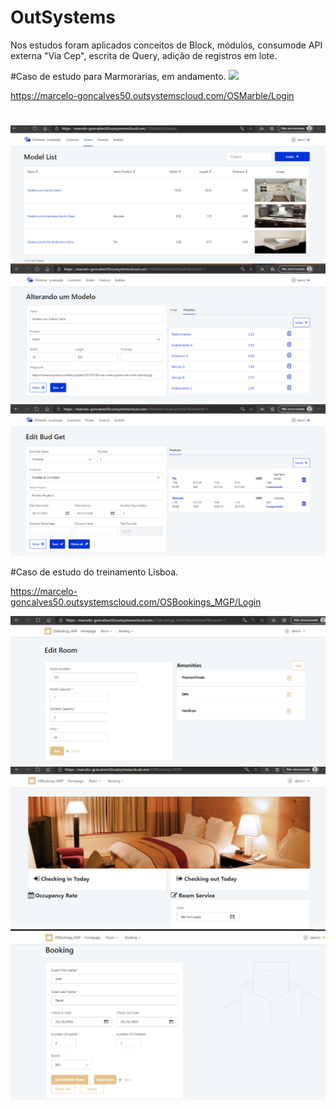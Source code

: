 # OutSystems
Nos estudos foram aplicados conceitos de Block, módulos, consumode API externa "Via Cep", escrita de Query, adição de registros em lote.


#Caso de estudo para Marmorarias, em andamento.
![](https://github.com/celogp/OutSystems/blob/1a84765cb5b5bbeba829d2ccb363a13afebea8a9/screenshot/MyOSMarble-2021-04-25-00-02-47.gif)

https://marcelo-goncalves50.outsystemscloud.com/OSMarble/Login
#

![](https://github.com/celogp/OutSystems/blob/main/screenshot/Captura%20de%20tela%202021-01-02%20203302.png)
![](https://github.com/celogp/OutSystems/blob/main/screenshot/Captura%20de%20tela%202021-01-02%20203319.png)
![](https://github.com/celogp/OutSystems/blob/main/screenshot/Captura%20de%20tela%202021-01-02%20203336.png)

#Caso de estudo do treinamento Lisboa.

https://marcelo-goncalves50.outsystemscloud.com/OSBookings_MGP/Login

![](https://github.com/celogp/OutSystems/blob/main/screenshot/Captura%20de%20tela%202021-01-02%20204405.png)
![](https://github.com/celogp/OutSystems/blob/main/screenshot/Captura%20de%20tela%202021-01-02%20203558.png)
![](https://github.com/celogp/OutSystems/blob/main/screenshot/Captura%20de%20tela%202021-01-02%20203627.png)

